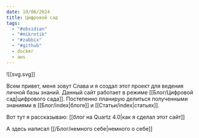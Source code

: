 ```yaml
---
date: 10/06/2024
title: Цифровой сад
tags:
  - "#obsidian"
  - "#mikrotik"
  - "#zabbix"
  - "#github"
  - docker
  - aws
---
```

![[svg.svg]]

Всем привет, меня зовут Слава и я создал этот проект для ведения личной базы знаний.  Данный сайт работает в режиме [[Блог/Цифровой сад|цифрового сада]]. 
Постепенно планирую делиться полученными знаниями  в [[Блог/index|блоге]] и [[Статьи/index|статьях]].

Вот тут я рассказываю: [[блог на Quartz 4.0|как я сделал этот сайт]] 

А здесь написал [[/Блог/немного себе|немного о себе]]

